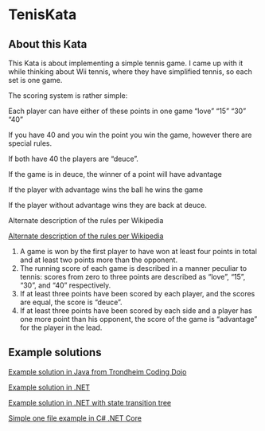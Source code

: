 # TenisKata
## About this Kata
This Kata is about implementing a simple tennis game. I came up with it while thinking about Wii tennis, where they have simplified tennis, so each set is one game.

The scoring system is rather simple:

Each player can have either of these points in one game “love” “15” “30” “40”

If you have 40 and you win the point you win the game, however there are special rules.

If both have 40 the players are “deuce”.

If the game is in deuce, the winner of a point will have advantage

If the player with advantage wins the ball he wins the game

If the player without advantage wins they are back at deuce.

Alternate description of the rules per Wikipedia

[Alternate description of the rules per Wikipedia](http://en.wikipedia.org/wiki/Tennis#Scoring)

1. A game is won by the first player to have won at least four points in total and at least two points more than the opponent.
2. The running score of each game is described in a manner peculiar to tennis: scores from zero to three points are described as “love”, “15”, “30”, and “40” respectively.
3. If at least three points have been scored by each player, and the scores are equal, the score is “deuce”.
4. If at least three points have been scored by each side and a player has one more point than his opponent, the score of the game is “advantage” for the player in the lead.

## Example solutions
[Example solution in Java from Trondheim Coding Dojo](https://github.com/follesoe/TennisKataJava)

[Example solution in .NET](https://github.com/goeran/Katas/tree/master/Tennis/csharp/2ndTry/)

[Example solution in .NET with state transition tree](https://github.com/lroal/Roald/tree/master/src/Roald.Katas)

[Simple one file example in C# .NET Core](https://github.com/keithn/vsvimguide/blob/master/Examples/Kata.Tennis/TennisScoring.cs)
